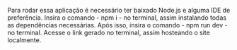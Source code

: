 Para rodar essa aplicação é necessário ter baixado Node.js e alguma IDE de preferência.
Insira o comando - npm i - no terminal, assim instalando todas as dependências necessárias.
Após isso, insira o comando - npm run dev - no terminal.
Acesse o link gerado no terminal, assim hosteando o site localmente.
